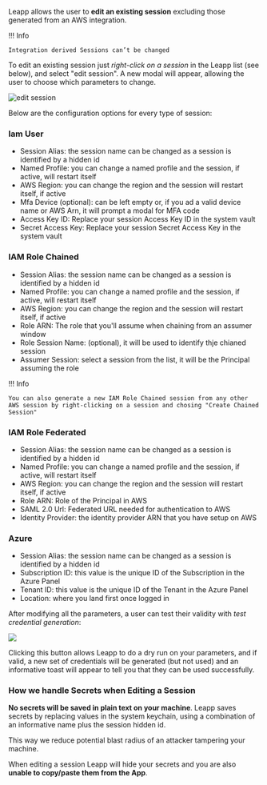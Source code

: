 Leapp allows the user to **edit an existing session** excluding those generated from an AWS integration.

!!! Info
  
    Integration derived Sessions can’t be changed

To edit an existing session just *right-click on a session* in the Leapp list (see below), and select "edit session".
A new modal will appear, allowing the user to choose which parameters to change.

![edit session](../images/editsession.png)

Below are the configuration options for every type of session:

### Iam User
- Session Alias: the session name can be changed as a session is identified by a hidden id
- Named Profile: you can change a named profile and the session, if active, will restart itself
- AWS Region: you can change the region and the session will restart itself, if active
- Mfa Device (optional): can be left empty or, if you ad a valid device name or AWS Arn, it will prompt a modal for MFA code
- Access Key ID: Replace your session Access Key ID in the system vault
- Secret Access Key: Replace your session Secret Access Key in the system vault

### IAM Role Chained
- Session Alias: the session name can be changed as a session is identified by a hidden id
- Named Profile: you can change a named profile and the session, if active, will restart itself
- AWS Region: you can change the region and the session will restart itself, if active
- Role ARN: The role that you'll assume when chaining from an assumer window
- Role Session Name: (optional), it will be used to identify thje chianed session
- Assumer Session: select a session from the list, it will be the Principal assuming the role

!!! Info

    You can also generate a new IAM Role Chained session from any other AWS session by right-clicking on a session and chosing "Create Chained Session"

### IAM Role Federated
- Session Alias: the session name can be changed as a session is identified by a hidden id
- Named Profile: you can change a named profile and the session, if active, will restart itself
- AWS Region: you can change the region and the session will restart itself, if active
- Role ARN: Role of the Principal in AWS
- SAML 2.0 Url: Federated URL needed for authentication to AWS
- Identity Provider: the identity provider ARN that you have setup on AWS

### Azure
- Session Alias: the session name can be changed as a session is identified by a hidden id
- Subscription ID: this value is the unique ID of the Subscription in the Azure Panel
- Tenant ID: this value is the unique ID of the Tenant in the Azure Panel
- Location: where you land first once logged in

After modifying all the parameters, a user can test their validity with *test credential generation*:

![](../images/testconnection.png)

Clicking this button allows Leapp to do a dry run on your parameters, and if valid, a new set of credentials 
will be generated (but not used) and an informative toast will appear to tell you that they can be used successfully.

### How we handle Secrets when Editing a Session

**No secrets will be saved in plain text on your machine**. 
Leapp saves secrets by replacing values in the system keychain, 
using a combination of an informative name plus the session hidden id.

This way we reduce potential blast radius of an attacker tampering your machine.

When editing a session Leapp will hide your secrets and you are also **unable to copy/paste them from the App**.
